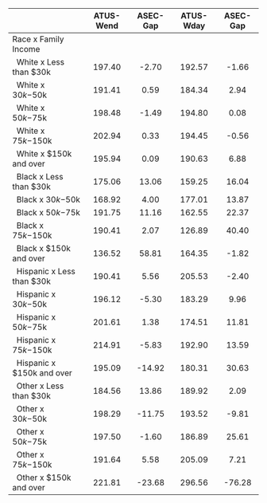 
|                      |    ATUS-Wend |     ASEC-Gap |    ATUS-Wday |     ASEC-Gap |
| -------------------- | :----------: | :----------: | :----------: | :----------: |
| Race x Family Income |              |              |              |              |
| &nbsp;&nbsp;White x Less than $30k |       197.40 |        -2.70 |       192.57 |        -1.66 |
| &nbsp;&nbsp;White x $30k-$50k |       191.41 |         0.59 |       184.34 |         2.94 |
| &nbsp;&nbsp;White x $50k-$75k |       198.48 |        -1.49 |       194.80 |         0.08 |
| &nbsp;&nbsp;White x $75k-$150k |       202.94 |         0.33 |       194.45 |        -0.56 |
| &nbsp;&nbsp;White x $150k and over |       195.94 |         0.09 |       190.63 |         6.88 |
| &nbsp;&nbsp;Black x Less than $30k |       175.06 |        13.06 |       159.25 |        16.04 |
| &nbsp;&nbsp;Black x $30k-$50k |       168.92 |         4.00 |       177.01 |        13.87 |
| &nbsp;&nbsp;Black x $50k-$75k |       191.75 |        11.16 |       162.55 |        22.37 |
| &nbsp;&nbsp;Black x $75k-$150k |       190.41 |         2.07 |       126.89 |        40.40 |
| &nbsp;&nbsp;Black x $150k and over |       136.52 |        58.81 |       164.35 |        -1.82 |
| &nbsp;&nbsp;Hispanic x Less than $30k |       190.41 |         5.56 |       205.53 |        -2.40 |
| &nbsp;&nbsp;Hispanic x $30k-$50k |       196.12 |        -5.30 |       183.29 |         9.96 |
| &nbsp;&nbsp;Hispanic x $50k-$75k |       201.61 |         1.38 |       174.51 |        11.81 |
| &nbsp;&nbsp;Hispanic x $75k-$150k |       214.91 |        -5.83 |       192.90 |        13.59 |
| &nbsp;&nbsp;Hispanic x $150k and over |       195.09 |       -14.92 |       180.31 |        30.63 |
| &nbsp;&nbsp;Other x Less than $30k |       184.56 |        13.86 |       189.92 |         2.09 |
| &nbsp;&nbsp;Other x $30k-$50k |       198.29 |       -11.75 |       193.52 |        -9.81 |
| &nbsp;&nbsp;Other x $50k-$75k |       197.50 |        -1.60 |       186.89 |        25.61 |
| &nbsp;&nbsp;Other x $75k-$150k |       191.64 |         5.58 |       205.09 |         7.21 |
| &nbsp;&nbsp;Other x $150k and over |       221.81 |       -23.68 |       296.56 |       -76.28 |

